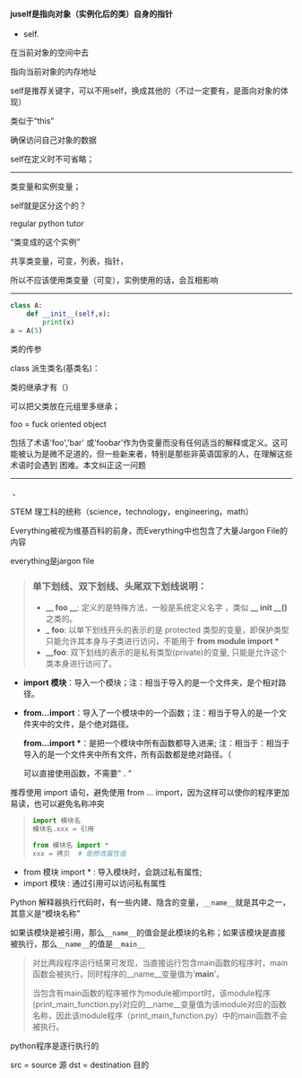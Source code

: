 #### juself是指向对象（实例化后的类）自身的指针

- self.

在当前对象的空间中去

指向当前对象的内存地址

self是推荐关键字，可以不用self，换成其他的（不过一定要有，是面向对象的体现）

类似于“this”

确保访问自己对象的数据

self在定义时不可省略；



---

类变量和实例变量；

self就是区分这个的？



regular python tutor

“类变成的这个实例”



共享类变量，可变，列表，指针，

所以不应该使用类变量（可变），实例使用的话，会互相影响

---

```python
class A:
    def __init__(self,x):
        print(x)
a = A(5)
```

类的传参



class 派生类名(基类名)：

类的继承才有（）

可以把父类放在元组里多继承；

foo = fuck oriented object

包括了术语'foo','bar' 或'foobar'作为伪变量而没有任何适当的解释或定义。这可能被认为是微不足道的，但一些新来者，特别是那些非英语国家的人，在理解这些术语时会遇到 困难。本文纠正这一问题

---

​	、

STEM 理工科的统称（science，technology，engineering，math）

Everything被视为维基百科的前身，而Everything中也包含了大量Jargon File的内容

everything是jargon file



> ### 单下划线、双下划线、头尾双下划线说明：
>
> - **__ foo __**: 定义的是特殊方法，一般是系统定义名字 ，类似 **__ init __()** 之类的。
> - **_ foo**: 以单下划线开头的表示的是 protected 类型的变量，即保护类型只能允许其本身与子类进行访问，不能用于 **from module import \***
> - **__foo**: 双下划线的表示的是私有类型(private)的变量, 只能是允许这个类本身进行访问了。



- **import 模块**：导入一个模块；注：相当于导入的是一个文件夹，是个相对路径。

- **from…import**：导入了一个模块中的一个函数；注：相当于导入的是一个文件夹中的文件，是个绝对路径。

  **from…import \***：是把一个模块中所有函数都导入进来; 注：相当于：相当于导入的是一个文件夹中所有文件，所有函数都是绝对路径。（

  可以直接使用函数，不需要" . "

推荐使用 import 语句，避免使用 from … import，因为这样可以使你的程序更加易读，也可以避免名称冲突



> ```python
> import 模块名
> 模块名.xxx = 引用
> 
> from 模块名 import *
> xxx = 拷贝  # 能修改属性值　　
> ```

- from 模块 import * : 导入模块时，会跳过私有属性;
- import 模块 : 通过引用可以访问私有属性





Python 解释器执行代码时，有一些内建、隐含的变量，`__name__`就是其中之一，其意义是“模块名称”

如果该模块是被引用，那么`__name__`的值会是此模块的名称；如果该模块是直接被执行，那么`__name__`的值是`__main__`



> 对比两段程序运行结果可发现，当直接运行包含main函数的程序时，main函数会被执行，同时程序的__name__变量值为'__main__'。
>
> 当包含有main函数的程序被作为module被import时，该module程序(print_main_function.py)对应的__name__变量值为该module对应的函数名称，因此该module程序（print_main_function.py）中的main函数不会被执行。

python程序是逐行执行的



src = source   源
dst = destination 目的